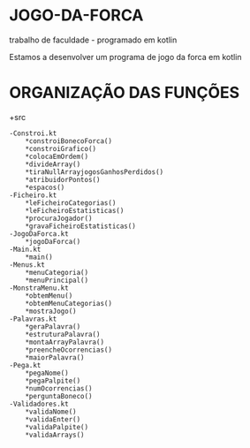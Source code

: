 # JOGO-DA-FORCA
trabalho de faculdade - programado em kotlin


Estamos a desenvolver um programa de jogo da forca em kotlin

# ORGANIZAÇÃO DAS FUNÇÕES

+src

    -Constroi.kt
        *constroiBonecoForca()
        *constroiGrafico()
        *colocaEmOrdem()
        *divideArray()
        *tiraNullArrayjogosGanhosPerdidos()
        *atribuidorPontos()
        *espacos()
    -Ficheiro.kt
        *leFicheiroCategorias()
        *leFicheiroEstatisticas()
        *procuraJogador()
        *gravaFicheiroEstatisticas()
    -JogoDaForca.kt
        *jogoDaForca()
    -Main.kt
        *main()
    -Menus.kt
        *menuCategoria()
        *menuPrincipal()
    -MonstraMenu.kt
        *obtemMenu()
        *obtemMenuCategorias()
        *mostraJogo()
    -Palavras.kt
        *geraPalavra()
        *estruturaPalavra()
        *montaArrayPalavra()
        *preencheOcorrencias()
        *maiorPalavra()
    -Pega.kt
        *pegaNome()
        *pegaPalpite()
        *numOcorrencias()
        *perguntaBoneco()
    -Validadores.kt
        *validaNome()
        *validaEnter()
        *validaPalpite()
        *validaArrays()



